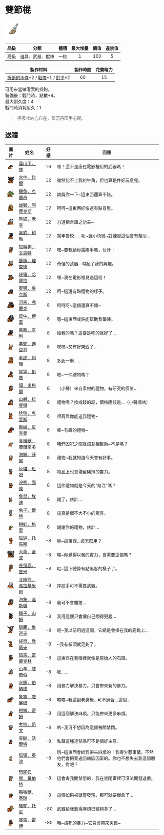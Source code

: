 # 雙節棍

![img](images/item_pic_BLBS.png)

|品級|分類|體積|最大堆疊|價值|違禁值|
|:--:|:--:|:--:|:--:|:--:|:--:|
|高級|道具、武器、棍棒|一格|1|100|5|

|製作材料|製作時間|花費精力|
|:--:|:--:|:--:|
|[折斷的木條](159-折斷的木條.md)\*2 / [鞋帶](124-鞋帶.md)\*1 / [釘子](123-釘子.md)\*2|60|15|

可用來當做滑索的掛鉤。\
裝備後：戰鬥時，點數+4。\
最大耐久度：4\
戰鬥時消耗耐久：1

> 呼吸吐納心自在，氣沉丹田手心開。

## 送禮

|圖片|姓名|好感|回應|
|:--:|--|:--:|--|
|![img](images/pangolin.png)|[穿山甲．林](穿山甲．林.md)|16|嘿！這不是唐在電影裡用的武器嗎！|
|![img](images/AfricanBuffalo.png)|[水牛．比爾](水牛．比爾.md)|12|雖然比不上我的牛角，但也算是件好玩意兒。|
|![img](images/crocodile.png)|[鱷魚．克蘭奇](鱷魚．克蘭奇.md)|12|誇獎你一下\~這東西還算不錯。|
|![img](images/lion.png)|[雄獅．阿歷克斯](雄獅．阿歷克斯.md)|12|呵呵\~這東西好像還有點意思。|
|![img](images/panda.png)|[熊貓．老李](熊貓．老李.md)|12|力道相合謂之功夫\~|
|![img](images/BlackPanther.png)|[黑豹．鮑勃](黑豹．鮑勃.md)|12|當年警校……呃\~謹小慎微\~對練習這個會有幫助…|
|![img](images/SpottedHyaena.png)|[斑鬣狗．文森特](斑鬣狗．文森特.md)|12|嘿\~要我給你露兩手嗎，伙計！|
|![img](images/DeerDolphin.png)|[鹿豚．理查德](鹿豚．理查德.md)|12|奇怪的武器…勾起了我的興趣。|
|![img](images/Warthog.png)|[疣豬．哈庫拉](疣豬．哈庫拉.md)|12|嘿\~我在電影裡見過這個！|
|![img](images/HoneyBadger.png)|[蜜獾．麥克斯](蜜獾．麥克斯.md)|12|呵\~這還有點禮物的樣子。|
|![img](images/hippopotamus.png)|[河馬．弗蘭克](河馬．弗蘭克.md)|8|呵呵呵\~這個還算不錯\~|
|![img](images/rhinoceros.png)|[犀牛．伊萬](犀牛．伊萬.md)|8|嗯\~這東西或許能幫助我鍛煉。|
|![img](images/BlackBear.png)|[黑熊．亨利](黑熊．亨利.md)|8|給我的嗎？這要是吃的就好了…|
|![img](images/Alpaca.png)|[羊駝．迪亞哥](羊駝．迪亞哥.md)|8|嘿嘿\~又有好東西了…|
|![img](images/tiger.png)|[老虎．約翰](老虎．約翰.md)|8|多此一舉……|
|![img](images/chimpanzee.png)|[猩猩．凱撒](猩猩．凱撒.md)|8|嗯\~一件禮物嗎？|
|![img](images/tapir.png)|[貘．米格爾](貘．米格爾.md)|8|（小聲）來自素材的禮物，有研究的價值…|
|![img](images/Mandrill.png)|[山魈．拉斐爾](山魈．拉斐爾.md)|8|禮物嗎？換成錢的話，價格應該是…（小聲嘀咕）|
|![img](images/Lynx.png)|[猞猁．克里斯](猞猁．克里斯.md)|8|很高興你能送我禮物\~|
|![img](images/MarineIguana.png)|[鬣蜥．皮克曼](鬣蜥．皮克曼.md)|8|嘶\~有趣的禮物\~|
|![img](images/Anteater.png)|[食蟻獸．費爾南多](食蟻獸．費爾南多.md)|8|咱們囚犯之間就該互相幫助\~不是嗎？|
|![img](images/SeaOtter.png)|[海獺．菲爾](海獺．菲爾.md)|8|禮物\~我就知道今天會有好事。|
|![img](images/cat.png)|[灰貓．班姆](灰貓．班姆.md)|8|物品上也會殘留稀薄的靈力。|
|![img](images/Raccoon.png)|[浣熊．面條](浣熊．面條.md)|8|這件禮物就是今天的“賭注”嗎？|
|![img](images/Possum.png)|[負鼠．埃迪](負鼠．埃迪.md)|8|謝了，伙計…|
|![img](images/rabbit.png)|[兔子．懷特](兔子．懷特.md)|8|這真是個不大不小的驚喜。|
|![img](images/Treefrog.png)|[樹蛙．格雷](樹蛙．格雷.md)|8|謝謝你的禮物，伙計…|
|![img](images/fox.png)|[狐貍．托馬斯](狐貍．托馬斯.md)|-8|呃\~這東西…該怎麼用？|
|![img](images/elephant.png)|[大象．金波](大象．金波.md)|-8|喂\~你覺得以我的實力，會需要這個嗎？|
|![img](images/giraffe.png)|[長頸鹿．吉米](長頸鹿．吉米.md)|-8|哈\~這下總算有點黑客的樣子了。|
|![img](images/PolarBear.png)|[北極熊．弗拉基米爾](北極熊．弗拉基米爾.md)|-8|摔跤手可不需要武器。|
|![img](images/walrus.png)|[海象．溫斯頓](海象．溫斯頓.md)|-8|我可不會雜技…|
|![img](images/donkey.png)|[驢子．山姆](驢子．山姆.md)|-8|我用這個只會讓自己顯得更蠢…|
|![img](images/reindeer.png)|[馴鹿．魯道夫](馴鹿．魯道夫.md)|-8|呃\~我以前用過這個，它總是會掛在我的鹿角上…|
|![img](images/kangaroo.png)|[袋鼠．喬瑟夫](袋鼠．喬瑟夫.md)|-8|\~我有拳頭就足夠了。|
|![img](images/zebra.png)|[斑馬．富蘭克林](斑馬．富蘭克林.md)|-8|這東西在我眼裡就像是原始人的石頭。|
|![img](images/goat.png)|[山羊．威爾伯](山羊．威爾伯.md)|-8|噓……|
|![img](images/Capybara.png)|[水豚．伯納德](水豚．伯納德.md)|-8|用暴力解決暴力，只會帶來新的暴力。|
|![img](images/Tortoise.png)|[象龜．威廉姆](象龜．威廉姆.md)|-8|咳咳\~我這副老身板…可不適合…這個…|
|![img](images/sloth.png)|[樹懶．蒂姆](樹懶．蒂姆.md)|-8|用這個解決麻煩，只能帶來更多麻煩。|
|![img](images/Koala.png)|[考拉．凱文](考拉．凱文.md)|-8|吶\~我可不想因為這個被關禁閉。|
|![img](images/skunk.png)|[臭鼬．沃爾特](臭鼬．沃爾特.md)|-8|私藏這種違禁品可不是個好主意。|
|![img](images/meerkat.png)|[狐獴．泰迪](狐獴．泰迪.md)|-8|哦\~這東西會給我帶來麻煩的！我得少惹事情，不然他們會把我送回病區囚室的。你也不想失去我這個朋友，對吧？|
|![img](images/RingTailedLemur.png)|[環尾狐猴．羅伯特](環尾狐猴．羅伯特.md)|-8|這會害我關禁閉的，我在禁閉室裡可沒法開發遊戲。|
|![img](images/platypus.png)|[鴨嘴獸．泰瑞](鴨嘴獸．泰瑞.md)|-8|這個如果被獄警發現，那可就要爆倉了…|
|![img](images/camel.png)|[駱駝．托尼](駱駝．托尼.md)|-80|武器給我惹得麻煩已經夠多了…|
|![img](images/horse.png)|[賽馬．雷伊](賽馬．雷伊.md)|-80|哦\~該死的暴力\~它只會帶來災難\~|

